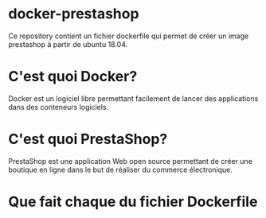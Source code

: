 # docker-prestashop
Ce repository contient un fichier dockerfile qui permet de créer un image prestashop à partir de ubuntu 18.04.

# C'est quoi Docker?
Docker est un logiciel libre permettant facilement de lancer des applications dans des conteneurs logiciels.

# C'est quoi PrestaShop?
PrestaShop est une application Web open source permettant de créer une boutique en ligne dans le but de réaliser du commerce électronique.

# Que fait chaque du fichier Dockerfile
